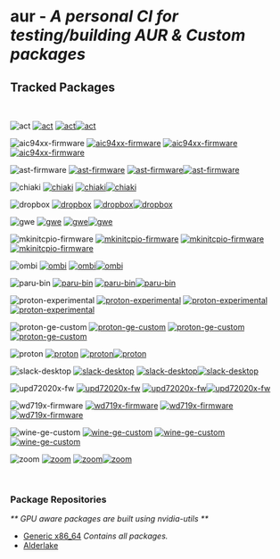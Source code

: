 # aur - <i>A personal CI for testing/building AUR & Custom packages</i>
## <b>Tracked Packages</b>
<br>

![act](https://img.shields.io/badge/-act-blue?style=flat-square)
[![act](https://img.shields.io/github/actions/workflow/status/highkeep/aur/act.yml?label=Build&style=flat-square)](https://github.com/highkeep/aur/actions/workflows/act.yml)
[![act](https://img.shields.io/aur/last-modified/act?label=Source%20Last%20Modified&style=flat-square)![act](https://img.shields.io/aur/maintainer/act?style=flat-square&label=By&color=lightgrey)](https://aur.archlinux.org/packages/act)

![aic94xx-firmware](https://img.shields.io/badge/-aic94xx--firmware-blue?style=flat-square)
[![aic94xx-firmware](https://img.shields.io/github/actions/workflow/status/highkeep/aur/aic94xx-firmware.yml?label=Build&style=flat-square)](https://github.com/highkeep/aur/actions/workflows/aic94xx-firmware.yml)
[![aic94xx-firmware](https://img.shields.io/aur/last-modified/aic94xx-firmware?label=Source%20Last%20Modified&style=flat-square)![aic94xx-firmware](https://img.shields.io/aur/maintainer/aic94xx-firmware?style=flat-square&label=By&color=lightgrey)](https://aur.archlinux.org/packages/aic94xx-firmware)

![ast-firmware](https://img.shields.io/badge/-ast--firmware-blue?style=flat-square)
[![ast-firmware](https://img.shields.io/github/actions/workflow/status/highkeep/aur/ast-firmware.yml?label=Build&style=flat-square)](https://github.com/highkeep/aur/actions/workflows/ast-firmware.yml)
[![ast-firmware](https://img.shields.io/aur/last-modified/ast-firmware?label=Source%20Last%20Modified&style=flat-square)![ast-firmware](https://img.shields.io/aur/maintainer/ast-firmware?style=flat-square&label=By&color=lightgrey)](https://aur.archlinux.org/packages/ast-firmware)

![chiaki](https://img.shields.io/badge/-chiaki-blue?style=flat-square)
[![chiaki](https://img.shields.io/github/actions/workflow/status/highkeep/aur/chiaki.yml?label=Build&style=flat-square)](https://github.com/highkeep/aur/actions/workflows/chiaki.yml)
[![chiaki](https://img.shields.io/aur/last-modified/chiaki?label=Source%20Last%20Modified&style=flat-square)![chiaki](https://img.shields.io/aur/maintainer/chiaki?style=flat-square&label=By&color=lightgrey)](https://aur.archlinux.org/packages/chiaki)

![dropbox](https://img.shields.io/badge/-dropbox-blue?style=flat-square)
[![dropbox](https://img.shields.io/github/actions/workflow/status/highkeep/aur/dropbox.yml?label=Build&style=flat-square)](https://github.com/highkeep/aur/actions/workflows/dropbox.yml)
[![dropbox](https://img.shields.io/aur/last-modified/dropbox?label=Source%20Last%20Modified&style=flat-square)![dropbox](https://img.shields.io/aur/maintainer/dropbox?style=flat-square&label=By&color=lightgrey)](https://aur.archlinux.org/packages/dropbox)

![gwe](https://img.shields.io/badge/-gwe-blue?style=flat-square)
[![gwe](https://img.shields.io/github/actions/workflow/status/highkeep/aur/gwe.yml?label=Build&style=flat-square)](https://github.com/highkeep/aur/actions/workflows/gwe.yml)
[![gwe](https://img.shields.io/aur/last-modified/gwe?label=Source%20Last%20Modified&style=flat-square)![gwe](https://img.shields.io/aur/maintainer/gwe?style=flat-square&label=By&color=lightgrey)](https://aur.archlinux.org/packages/gwe)

![mkinitcpio-firmware](https://img.shields.io/badge/-mkinitcpio--firmware-blue?style=flat-square)
[![mkinitcpio-firmware](https://img.shields.io/github/actions/workflow/status/highkeep/aur/mkinitcpio-firmware.yml?label=Build&style=flat-square)](https://github.com/highkeep/aur/actions/workflows/mkinitcpio-firmware.yml)
[![mkinitcpio-firmware](https://img.shields.io/aur/last-modified/mkinitcpio-firmware?label=Source%20Last%20Modified&style=flat-square)![mkinitcpio-firmware](https://img.shields.io/aur/maintainer/mkinitcpio-firmware?style=flat-square&label=By&color=lightgrey)](https://aur.archlinux.org/packages/mkinitcpio-firmware)

![ombi](https://img.shields.io/badge/-ombi-blue?style=flat-square)
[![ombi](https://img.shields.io/github/actions/workflow/status/highkeep/aur/ombi.yml?label=Build&style=flat-square)](https://github.com/highkeep/aur/actions/workflows/ombi.yml)
[![ombi](https://img.shields.io/aur/last-modified/ombi?label=Source%20Last%20Modified&style=flat-square)![ombi](https://img.shields.io/aur/maintainer/ombi?style=flat-square&label=By&color=lightgrey)](https://aur.archlinux.org/packages/ombi)

![paru-bin](https://img.shields.io/badge/-paru--bin-blue?style=flat-square)
[![paru-bin](https://img.shields.io/github/actions/workflow/status/highkeep/aur/paru-bin.yml?label=Build&style=flat-square)](https://github.com/highkeep/aur/actions/workflows/paru-bin.yml)
[![paru-bin](https://img.shields.io/aur/last-modified/paru-bin?label=Source%20Last%20Modified&style=flat-square)![paru-bin](https://img.shields.io/aur/maintainer/paru-bin?style=flat-square&label=By&color=lightgrey)](https://aur.archlinux.org/packages/paru-bin)

![proton-experimental](https://img.shields.io/badge/-proton--experimental-blue?style=flat-square)
[![proton-experimental](https://img.shields.io/github/actions/workflow/status/highkeep/aur/proton-experimental.yml?label=Build&style=flat-square)](https://github.com/highkeep/aur/actions/workflows/proton-experimental.yml)
[![proton-experimental](https://img.shields.io/aur/last-modified/proton-experimental?label=Source%20Last%20Modified&style=flat-square)![proton-experimental](https://img.shields.io/aur/maintainer/proton-experimental?style=flat-square&label=By&color=lightgrey)](https://aur.archlinux.org/packages/proton-experimental)

![proton-ge-custom](https://img.shields.io/badge/-proton--ge--custom-blue?style=flat-square)
[![proton-ge-custom](https://img.shields.io/github/actions/workflow/status/highkeep/aur/proton-ge-custom.yml?label=Build&style=flat-square)](https://github.com/highkeep/aur/actions/workflows/proton-ge-custom.yml)
[![proton-ge-custom](https://img.shields.io/aur/last-modified/proton-ge-custom?label=Source%20Last%20Modified&style=flat-square)![proton-ge-custom](https://img.shields.io/aur/maintainer/proton-ge-custom?style=flat-square&label=By&color=lightgrey)](https://aur.archlinux.org/packages/proton-ge-custom)

![proton](https://img.shields.io/badge/-proton-blue?style=flat-square)
[![proton](https://img.shields.io/github/actions/workflow/status/highkeep/aur/proton.yml?label=Build&style=flat-square)](https://github.com/highkeep/aur/actions/workflows/proton.yml)
[![proton](https://img.shields.io/aur/last-modified/proton?label=Source%20Last%20Modified&style=flat-square)![proton](https://img.shields.io/aur/maintainer/proton?style=flat-square&label=By&color=lightgrey)](https://aur.archlinux.org/packages/proton)

![slack-desktop](https://img.shields.io/badge/-slack--desktop-blue?style=flat-square)
[![slack-desktop](https://img.shields.io/github/actions/workflow/status/highkeep/aur/slack-desktop.yml?label=Build&style=flat-square)](https://github.com/highkeep/aur/actions/workflows/slack-desktop.yml)
[![slack-desktop](https://img.shields.io/aur/last-modified/slack-desktop?label=Source%20Last%20Modified&style=flat-square)![slack-desktop](https://img.shields.io/aur/maintainer/slack-desktop?style=flat-square&label=By&color=lightgrey)](https://aur.archlinux.org/packages/slack-desktop)

![upd72020x-fw](https://img.shields.io/badge/-upd72020x--fw-blue?style=flat-square)
[![upd72020x-fw](https://img.shields.io/github/actions/workflow/status/highkeep/aur/upd72020x-fw.yml?label=Build&style=flat-square)](https://github.com/highkeep/aur/actions/workflows/upd72020x-fw.yml)
[![upd72020x-fw](https://img.shields.io/aur/last-modified/upd72020x-fw?label=Source%20Last%20Modified&style=flat-square)![upd72020x-fw](https://img.shields.io/aur/maintainer/upd72020x-fw?style=flat-square&label=By&color=lightgrey)](https://aur.archlinux.org/packages/upd72020x-fw)

![wd719x-firmware](https://img.shields.io/badge/-wd719x--firmware-blue?style=flat-square)
[![wd719x-firmware](https://img.shields.io/github/actions/workflow/status/highkeep/aur/wd719x-firmware.yml?label=Build&style=flat-square)](https://github.com/highkeep/aur/actions/workflows/wd719x-firmware.yml)
[![wd719x-firmware](https://img.shields.io/aur/last-modified/wd719x-firmware?label=Source%20Last%20Modified&style=flat-square)![wd719x-firmware](https://img.shields.io/aur/maintainer/wd719x-firmware?style=flat-square&label=By&color=lightgrey)](https://aur.archlinux.org/packages/wd719x-firmware)

![wine-ge-custom](https://img.shields.io/badge/-wine--ge--custom-blue?style=flat-square)
[![wine-ge-custom](https://img.shields.io/github/actions/workflow/status/highkeep/aur/wine-ge-custom.yml?label=Build&style=flat-square)](https://github.com/highkeep/aur/actions/workflows/wine-ge-custom.yml)
[![wine-ge-custom](https://img.shields.io/aur/last-modified/wine-ge-custom?label=Source%20Last%20Modified&style=flat-square)![wine-ge-custom](https://img.shields.io/aur/maintainer/wine-ge-custom?style=flat-square&label=By&color=lightgrey)](https://aur.archlinux.org/packages/wine-ge-custom)

![zoom](https://img.shields.io/badge/-zoom-blue?style=flat-square)
[![zoom](https://img.shields.io/github/actions/workflow/status/highkeep/aur/zoom.yml?label=Build&style=flat-square)](https://github.com/highkeep/aur/actions/workflows/zoom.yml)
[![zoom](https://img.shields.io/aur/last-modified/zoom?label=Source%20Last%20Modified&style=flat-square)![zoom](https://img.shields.io/aur/maintainer/zoom?style=flat-square&label=By&color=lightgrey)](https://aur.archlinux.org/packages/zoom)

<br>

### <b>Package Repositories</b>
<i>** GPU aware packages are built using nvidia-utils **</i>

 - [Generic x86_64](https://github.com/highkeep/aur/releases/tag/generic_x86_64) <i>Contains all packages.</i>
 - [Alderlake](https://github.com/highkeep/aur/releases/tag/alderlake)


<!-- ## Acknowledgements

 - [Google](https://google.com)
 - [loathingKernel](https://github.com/loathingKernel)
     - Started with bulding proton locally and ended with learning actions based on their PKGBUILDs repo. -->
